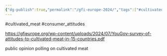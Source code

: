 ```yaml
---
{"dg-publish":true,"permalink":"/gfi-europe-2024/","tags":["#cultivated_meat","#consumer_attitudes"],"created":"2025-10-23T17:42:41.804+01:00","updated":"2025-10-23T18:06:08.613+01:00"}
---
```


#cultivated_meat #consumer_attitudes 

https://gfieurope.org/wp-content/uploads/2024/07/YouGov-survey-of-attitudes-to-cultivated-meat-in-15-countries.pdf

public opinion polling on cultivated meat
